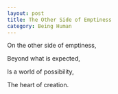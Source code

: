 ```yaml
---
layout: post
title: The Other Side of Emptiness
category: Being Human 
---
```


On the other side of emptiness,

Beyond what is expected,

Is a world of possibility,

The heart of creation.

